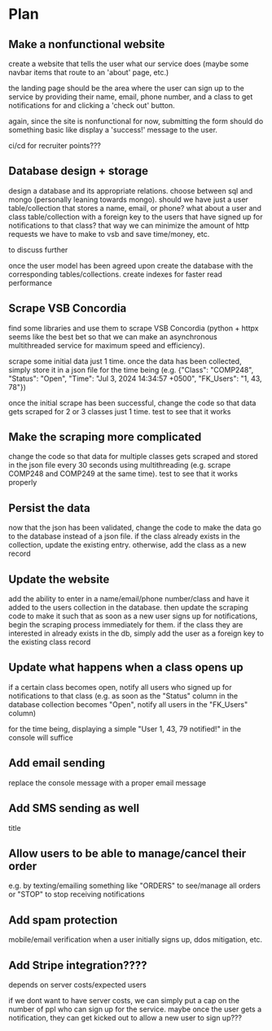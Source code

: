 # Plan

## Make a nonfunctional website

create a website that tells the user what our service does (maybe some navbar items that route to an 'about' page, etc.)

the landing page should be the area where the user can sign up to the service by providing their name, email, phone number, and a class to get notifications for and clicking a 'check out' button.

again, since the site is nonfunctional for now, submitting the form should do something basic like display a 'success!' message to the user.

ci/cd for recruiter points???

## Database design + storage

design a database and its appropriate relations. choose between sql and mongo (personally leaning towards mongo). should we have just a user table/collection that stores a name, email, or phone? what about a user and class table/collection with a foreign key to the users that have signed up for notifications to that class? that way we can minimize the amount of http requests we have to make to vsb and save time/money, etc.

to discuss further

once the user model has been agreed upon create the database with the corresponding tables/collections. create indexes for faster read performance

## Scrape VSB Concordia

find some libraries and use them to scrape VSB Concordia (python + httpx seems like the best bet so that we can make an asynchronous multithreaded service for maximum speed and efficiency).

scrape some initial data just 1 time. once the data has been collected, simply store it in a json file for the time being (e.g. {"Class": "COMP248", "Status": "Open", "Time": "Jul 3, 2024 14:34:57 +0500", "FK_Users": "1, 43, 78"})

once the initial scrape has been successful, change the code so that data gets scraped for 2 or 3 classes just 1 time. test to see that it works

## Make the scraping more complicated

change the code so that data for multiple classes gets scraped and stored in the json file every 30 seconds using multithreading (e.g. scrape COMP248 and COMP249 at the same time). test to see that it works properly

## Persist the data

now that the json has been validated, change the code to make the data go to the database instead of a json file. if the class already exists in the collection, update the existing entry. otherwise, add the class as a new record

## Update the website

add the ability to enter in a name/email/phone number/class and have it added to the users collection in the database. then update the scraping code to make it such that as soon as a new user signs up for notifications, begin the scraping process immediately for them. if the class they are interested in already exists in the db, simply add the user as a foreign key to the existing class record

## Update what happens when a class opens up

if a certain class becomes open, notify all users who signed up for notifications to that class (e.g. as soon as the "Status" column in the database collection becomes "Open", notify all users in the "FK_Users" column)

for the time being, displaying a simple "User 1, 43, 79 notified!" in the console will suffice

## Add email sending

replace the console message with a proper email message

## Add SMS sending as well

title

## Allow users to be able to manage/cancel their order

e.g. by texting/emailing something like "ORDERS" to see/manage all orders or "STOP" to stop receiving notifications

## Add spam protection

mobile/email verification when a user initially signs up, ddos mitigation, etc.

## Add Stripe integration????

depends on server costs/expected users

if we dont want to have server costs, we can simply put a cap on the number of ppl who can sign up for the service. maybe once the user gets a notification, they can get kicked out to allow a new user to sign up???

